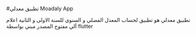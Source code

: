 #تطبيق معدلي Moadaly App

تطبيق معدلي هو تطبيق لحساب المعدل الفصلي و السنوي للسنة الاولى و الثانية اعلام ألي مفتوح المصدر مبني بواسطة flutter
